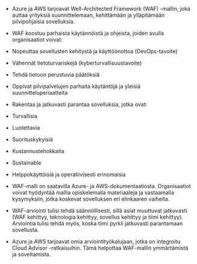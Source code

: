 - Azure ja AWS tarjoavat Well-Architected Framework (WAF) -mallin, joka auttaa yrityksiä suunnittelemaan, kehittämään ja ylläpitämään pilvipohjaisia sovelluksia.

-  WAF koostuu parhaista käytännöistä ja ohjeista, joiden avulla organisaatiot voivat:
  - Nopeuttaa sovellusten kehitystä ja käyttöönottoa (DevOps-tavoite)
  - Vähennät tietoturvariskejä (kyberturvallisuustavoite)
  - Tehdä tietoon perustuvia päätöksiä
  - Oppivat pilvipalvelujen parhaita käytäntöjä ja yleisiä suunnitteluperiaatteita
  - Rakentaa ja jatkuvasti parantaa sovelluksia, jotka ovat:
  - Turvallisia
  - Luotettavia
  - Suorituskykyisiä
  - Kustannustehokkaita
  - Sustainable
  - Helppokäyttöisiä ja operatiivisesti erinomaisia

- WAF-malli on saatavilla Azure- ja AWS-dokumentaatiosta. Organisaatiot voivat hyödyntää mallia opiskelemalla materiaaleja ja vastaamalla kysymyksiin, jotka koskevat sovelluksen eri elinkaaren vaiheita.

- WAF-arviointi tulisi tehdä säännöllisesti, sillä asiat muuttuvat jatkuvasti (WAF kehittyy, teknologia kehittyy, sovellus kehittyy ja tiimi kehittyy). Arviointia tulisi tehdä myös, koska tiimi pyrkii jatkuvasti parantamaan sovellusta.

- Azure ja AWS tarjoavat omia arviointityökalujaan, jotka on integroitu Cloud Advisor -ratkaisuihin. Tämä helpottaa WAF-mallin ymmärtämistä ja soveltamista.






